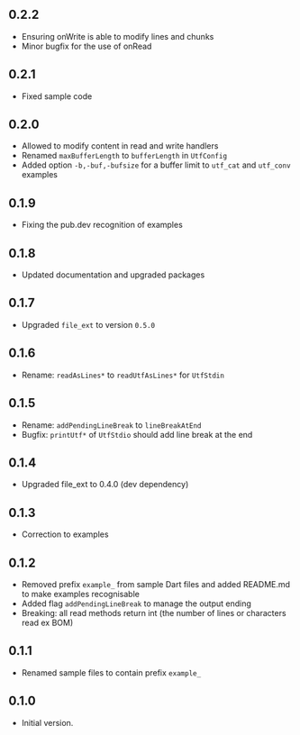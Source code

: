 ## 0.2.2

- Ensuring onWrite is able to modify lines and chunks
- Minor bugfix for the use of onRead

## 0.2.1

- Fixed sample code

## 0.2.0

- Allowed to modify content in read and write handlers
- Renamed `maxBufferLength` to `bufferLength` in `UtfConfig`
- Added option `-b,-buf,-bufsize` for a buffer limit to `utf_cat` and `utf_conv` examples

## 0.1.9

- Fixing the pub.dev recognition of examples

## 0.1.8

- Updated documentation and upgraded packages

## 0.1.7

- Upgraded `file_ext` to version `0.5.0`

## 0.1.6

- Rename: `readAsLines*` to `readUtfAsLines*` for `UtfStdin`

## 0.1.5

- Rename: `addPendingLineBreak` to `lineBreakAtEnd`
- Bugfix: `printUtf*` of `UtfStdio` should add line break at the end

## 0.1.4

- Upgraded file_ext to 0.4.0 (dev dependency)

## 0.1.3

- Correction to examples

## 0.1.2

- Removed prefix `example_` from sample Dart files and added README.md to make examples recognisable
- Added flag `addPendingLineBreak` to manage the output ending
- Breaking: all read methods return int (the number of lines or characters read ex BOM)

## 0.1.1

- Renamed sample files to contain prefix `example_`

## 0.1.0

- Initial version.
